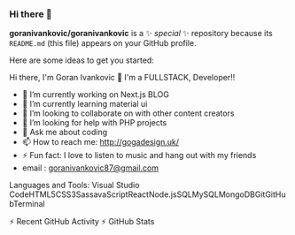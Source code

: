 ### Hi there 👋


**goranivankovic/goranivankovic** is a ✨ _special_ ✨ repository because its `README.md` (this file) appears on your GitHub profile.

Here are some ideas to get you started:

  Hi there, I'm Goran  Ivankovic 👋 I'm a FULLSTACK, Developer!!
  
- 🔭 I’m currently working on Next.js BLOG
- 🌱 I’m currently learning material ui
- 👯 I’m looking to collaborate on with other content creators
- 🤔 I’m looking for help with PHP projects
- 💬 Ask me about coding 
- 📫 How to reach me: http://gogadesign.uk/
- ⚡ Fun fact: I love to listen to music and hang out with my friends
- email : goranivankovic87@gmail.com



Languages and Tools:
Visual Studio CodeHTML5CSS3SassavaScriptReactNode.jsSQLMySQLMongoDBGitGitHubTerminal



⚡ Recent GitHub Activity
⚡ GitHub Stats
